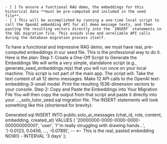     - [ ] To ensure a functional RAG demo, the embeddings for this historical data **must be pre-computed and included in the seed file**.
    - [ ] This will be accomplished by running a one-time local script to call the OpenAI embedding API for all demo message texts, and then pasting the resulting vectors directly into the `INSERT` statements in the SQL migration file. This avoids slow and unreliable API calls during the database migration process itself.



To have a functional and impressive RAG demo, we must have real, pre-computed embeddings in our seed file. This is the professional way to do it.
Here is the plan:
Step 1: Create a One-Off Script to Generate the Embeddings
We will write a very simple, standalone script (e.g., generate_seed_embeddings.mjs) that you will run once on your local machine. This script is not part of the main app.
The script will:
Take the text content of all 12 demo messages.
Make 12 API calls to the OpenAI text-embedding-3-small model.
Print the resulting 1536-dimension vectors to your console.
Step 2: Copy and Paste the Embeddings into Your Migration File
You will then copy the output from that script and paste it directly into your ..._solo_tutor_seed.sql migration file. The INSERT statements will look something like this (shortened for brevity):

Generated sql
INSERT INTO public.solo_ai_messages (chat_id, role, content, embedding, created_at) VALUES 
(
  '20000000-0000-0000-0000-000000000001', 
  'user', 
  'I''m really struggling with drawing hands...',
  '[-0.0123, 0.0456, ..., -0.0789]', -- <-- This is the real, pasted embedding
  NOW() - INTERVAL '3 days'
);  